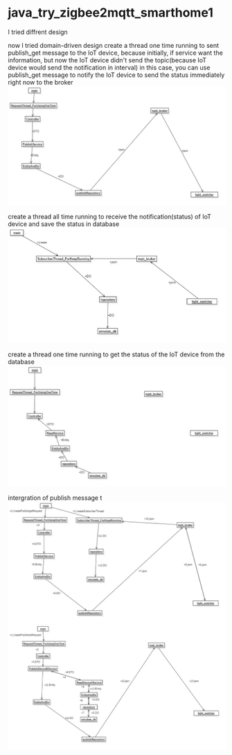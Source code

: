 # java_try_zigbee2mqtt_smarthome1

I tried diffrent design

now I tried domain-driven design
create a thread one time running to sent publish_get message to the IoT device, 
because initially, if service want the information, but now the IoT device didn't send the topic(because IoT device would send the notification in interval) 
in this case, you can use publish_get message to notify the IoT device to send the status immediately right now to the broker
![image](https://github.com/KeithLaiKB/java_try_zigbee2mqtt_smarthome1/blob/main/doc/ddd_doc/Model_sendMessage_Main_0.jpg)

create a thread all time running to receive the notification(status) of IoT device and save the status in database
![image](https://github.com/KeithLaiKB/java_try_zigbee2mqtt_smarthome1/blob/main/doc/ddd_doc/Model_subscribeMessage_Main_2.jpg)

create a thread one time running to get the status of the IoT device from the database
![image](https://github.com/KeithLaiKB/java_try_zigbee2mqtt_smarthome1/blob/main/doc/ddd_doc/Model_readMessage_Main_3.jpg)

intergration of publish message t
![image](https://github.com/KeithLaiKB/java_try_zigbee2mqtt_smarthome1/blob/main/doc/ddd_doc/Model_publishget_and_subscribe_ObjectDiagram1_4.jpg)
![image](https://github.com/KeithLaiKB/java_try_zigbee2mqtt_smarthome1/blob/main/doc/ddd_doc/Model_readAndPublish_ObjectDiagram1_5.jpg)
